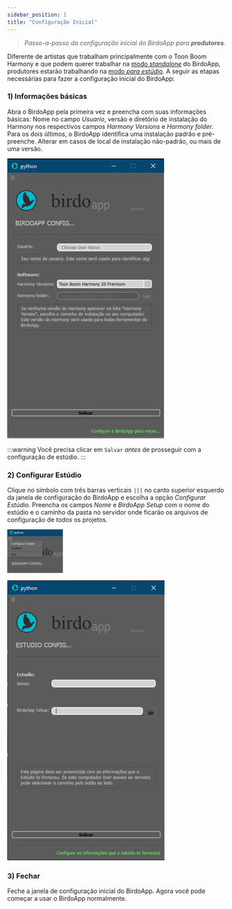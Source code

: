 ```yaml
---  
sidebar_position: 1  
title: "Configuração Inicial"  
---
```


> _Passo-a-passo da configuração inicial do BirdoApp para **produtores**._

Diferente de artistas que trabalham principalmente com o Toon Boom Harmony e que podem querer trabalhar na [modo _standalone_](../../modos-de-uso#modo-standalone) do BirdoApp, produtores estarão trabalhando na [modo _para estúdio_](../../modos-de-uso#modo-estudio). A seguir as etapas necessárias para fazer a configuração inicial do BirdoApp:

### 1) Informações básicas

Abra o BirdoApp pela primeira vez e preencha com suas informações básicas: Nome no campo _Usuario_, versão e diretório de instalação do Harmony nos respectivos campos _Harmony Versions_ e _Harmony folder_. Para os dois últimos, o BirdoApp identifica uma instalação padrão e pré-preenche. Alterar em casos de local de instalação não-padrão, ou mais de uma versão.

![tela de configuração inicial do BirdoApp](./confInicial00.png)

:::warning
Você precisa clicar em `Salvar` _antes_ de prosseguir com a configuração de estúdio.
:::

### 2) Configurar Estúdio

Clique no símbolo com três barras verticais `|||` no canto superior esquerdo da janela de configuração do BirdoApp e escolha a opção _Configurar Estúdio_. Preencha os campos _Nome_ e _BirdoApp Setup_ com o nome do estúdio e o caminho da pasta no servidor onde ficarão os arquivos de configuração de *todos* os projetos.

![botão de configuração inicial](./confInicial01.png)

![campos da configuração de estúdio](./confInicial02.png)

### 3) Fechar

Feche a janela de configuração inicial do BirdoApp. Agora você pode começar a usar o BirdoApp normalmente.
